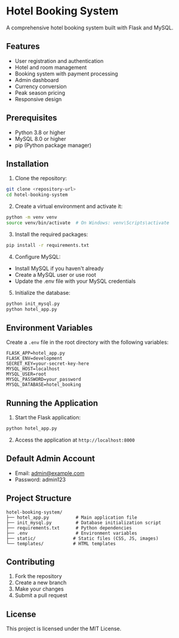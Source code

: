 # Hotel Booking System

A comprehensive hotel booking system built with Flask and MySQL.

## Features

- User registration and authentication
- Hotel and room management
- Booking system with payment processing
- Admin dashboard
- Currency conversion
- Peak season pricing
- Responsive design

## Prerequisites

- Python 3.8 or higher
- MySQL 8.0 or higher
- pip (Python package manager)

## Installation

1. Clone the repository:
```bash
git clone <repository-url>
cd hotel-booking-system
```

2. Create a virtual environment and activate it:
```bash
python -m venv venv
source venv/bin/activate  # On Windows: venv\Scripts\activate
```

3. Install the required packages:
```bash
pip install -r requirements.txt
```

4. Configure MySQL:
- Install MySQL if you haven't already
- Create a MySQL user or use root
- Update the .env file with your MySQL credentials

5. Initialize the database:
```bash
python init_mysql.py
python hotel_app.py
```

## Environment Variables

Create a `.env` file in the root directory with the following variables:
```
FLASK_APP=hotel_app.py
FLASK_ENV=development
SECRET_KEY=your-secret-key-here
MYSQL_HOST=localhost
MYSQL_USER=root
MYSQL_PASSWORD=your_password
MYSQL_DATABASE=hotel_booking
```

## Running the Application

1. Start the Flask application:
```bash
python hotel_app.py
```

2. Access the application at `http://localhost:8000`

## Default Admin Account

- Email: admin@example.com
- Password: admin123

## Project Structure

```
hotel-booking-system/
├── hotel_app.py          # Main application file
├── init_mysql.py         # Database initialization script
├── requirements.txt      # Python dependencies
├── .env                  # Environment variables
├── static/              # Static files (CSS, JS, images)
└── templates/           # HTML templates
```

## Contributing

1. Fork the repository
2. Create a new branch
3. Make your changes
4. Submit a pull request

## License

This project is licensed under the MIT License.
